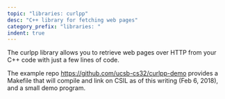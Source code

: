 ```yaml
---
topic: "libraries: curlpp"
desc: "C++ library for fetching web pages"
category_prefix: "libraries: "
indent: true
---
```


The curlpp library allows you to retrieve web pages over HTTP from your C++ code with just a few lines of code.

The example repo <https://github.com/ucsb-cs32/curlpp-demo> provides a Makefile that will compile and link on 
CSIL as of this writing (Feb 6, 2018), and a small demo program.





